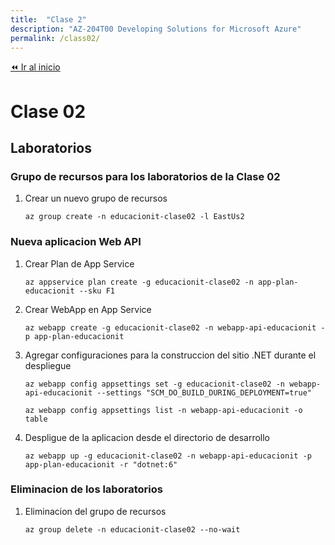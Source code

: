 ```yaml
---
title:  "Clase 2"
description: "AZ-204T00 Developing Solutions for Microsoft Azure"
permalink: /class02/
---
```


[⏪ Ir al inicio](index.md)

# Clase 02

## Laboratorios

### Grupo de recursos para los laboratorios de la Clase 02

1. Crear un nuevo grupo de recursos
    ```pwsh
    az group create -n educacionit-clase02 -l EastUs2
    ```

### Nueva aplicacion Web API

1. Crear Plan de App Service
    ```pwsh
    az appservice plan create -g educacionit-clase02 -n app-plan-educacionit --sku F1
    ```
1. Crear WebApp en App Service
    ```pwsh
    az webapp create -g educacionit-clase02 -n webapp-api-educacionit -p app-plan-educacionit
    ```
1. Agregar configuraciones para la construccion del sitio .NET durante el despliegue
    ```pwsh
    az webapp config appsettings set -g educacionit-clase02 -n webapp-api-educacionit --settings "SCM_DO_BUILD_DURING_DEPLOYMENT=true"

    az webapp config appsettings list -n webapp-api-educacionit -o table
    ```
1. Despligue de la aplicacion desde el directorio de desarrollo
    ```pwsh
    az webapp up -g educacionit-clase02 -n webapp-api-educacionit -p app-plan-educacionit -r "dotnet:6"
    ```

### Eliminacion de los laboratorios

1. Eliminacion del grupo de recursos
    ```pwsh
    az group delete -n educacionit-clase02 --no-wait
    ```